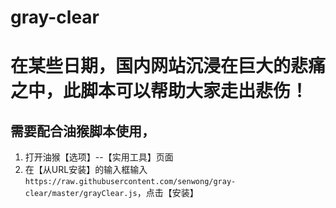 # gray-clear
# 在某些日期，国内网站沉浸在巨大的悲痛之中，此脚本可以帮助大家走出悲伤！
## 需要配合油猴脚本使用，
1. 打开油猴【选项】--【实用工具】页面
2. 在【从URL安装】的输入框输入 `https://raw.githubusercontent.com/senwong/gray-clear/master/grayClear.js`，点击【安装】
